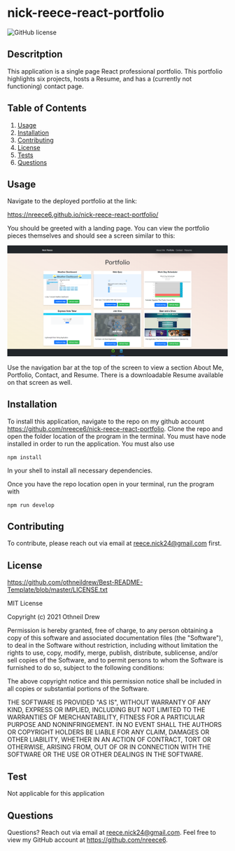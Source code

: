 # nick-reece-react-portfolio


![GitHub license](https://img.shields.io/badge/license-MIT-blue.svg)



## Descritption

This application is a single page React professional portfolio. This portfolio highlights six projects, hosts a Resume, and has a (currently not functioning) contact page.


## Table of Contents

  1. [Usage](#usage)
  2. [Installation](#Installation)
  3. [Contributing](#contributing)
  4. [License](#license)
  5. [Tests](#tests)
  6. [Questions](#questions)


## Usage

Navigate to the deployed portfolio at the link:

https://nreece6.github.io/nick-reece-react-portfolio/

You should be greeted with a landing page. You can view the portfolio pieces themselves and should see a screen similar to this:

![alt text](src/img/Portfolio.PNG)

Use the navigation bar at the top of the screen to view a section About Me, Portfolio, Contact, and Resume. There is a downloadable Resume available on that screen as well.

## Installation

To install this application, navigate to the repo on my github account https://github.com/nreece6/nick-reece-react-portfolio. Clone the repo and open the folder location of the program in the terminal. You must have node installed in order to run the application. You must also use 

```
npm install
```

In your shell to install all necessary dependencies.

Once you have the repo location open in your terminal, run the program with 

```
npm run develop
```


## Contributing

To contribute, please reach out via email at reece.nick24@gmail.com first.

## License

https://github.com/othneildrew/Best-README-Template/blob/master/LICENSE.txt

MIT License

Copyright (c) 2021 Othneil Drew

Permission is hereby granted, free of charge, to any person obtaining a copy of this software and associated documentation files (the "Software"), to deal in the Software without restriction, including without limitation the rights to use, copy, modify, merge, publish, distribute, sublicense, and/or sell copies of the Software, and to permit persons to whom the Software is furnished to do so, subject to the following conditions:

The above copyright notice and this permission notice shall be included in all copies or substantial portions of the Software.

THE SOFTWARE IS PROVIDED "AS IS", WITHOUT WARRANTY OF ANY KIND, EXPRESS OR IMPLIED, INCLUDING BUT NOT LIMITED TO THE WARRANTIES OF MERCHANTABILITY, FITNESS FOR A PARTICULAR PURPOSE AND NONINFRINGEMENT. IN NO EVENT SHALL THE AUTHORS OR COPYRIGHT HOLDERS BE LIABLE FOR ANY CLAIM, DAMAGES OR OTHER LIABILITY, WHETHER IN AN ACTION OF CONTRACT, TORT OR OTHERWISE, ARISING FROM, OUT OF OR IN CONNECTION WITH THE SOFTWARE OR THE USE OR OTHER DEALINGS IN THE SOFTWARE.

## Test

Not applicable for this application

## Questions

Questions? Reach out via email at reece.nick24@gmail.com. Feel free to view my GitHub account at https://github.com/nreece6.



